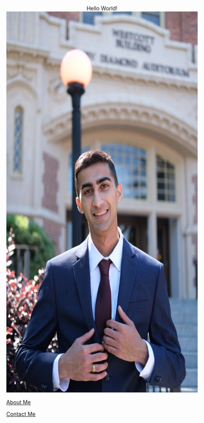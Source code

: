 <center>Hello World!</center>

<img src="/images/pfp3.jpg" alt="Me!" width="600" height="1000"/>

[About Me](about)

[Contact Me](contact)